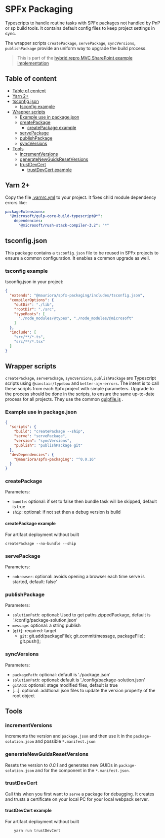 # SPFx Packaging

Typescripts to handle routine tasks with SPFx packages not handled by PnP or sp build tools.
It contains default config files to keep project settings in sync.

The wrapper scripts `createPackage`, `servePackage`, `syncVersions`, `publishPackage` provide an uniform way to upgrade the build process.

> This is part of the [hybrid repro MVC SharePoint example implementation](https://github.com/mauriora/reusable-hybrid-repo-mvc-spfx-examples)

## Table of content

- [Table of content](#table-of-content)
- [Yarn 2+](#yarn-2)
- [tsconfig.json](#tsconfigjson)
  - [tsconfig example](#tsconfig-example)
- [Wrapper scripts](#wrapper-scripts)
  - [Example use in package.json](#example-use-in-packagejson)
  - [createPackage](#createpackage)
    - [createPackage example](#createpackage-example)
  - [servePackage](#servepackage)
  - [publishPackage](#publishpackage)
  - [syncVersions](#syncversions)
- [Tools](#tools)
  - [incrementVersions](#incrementversions)
  - [generateNewGuidsResetVersions](#generatenewguidsresetversions)
  - [trustDevCert](#trustdevcert)
    - [trustDevCert example](#trustdevcert-example)

## Yarn 2+

Copy the file [.yarnrc.yml](./.yarnrc.yml) to your project. It fixes child module dependency errors  like:

```yaml
packageExtensions:
  "@microsoft/gulp-core-build-typescript@*":
    dependencies:
      "@microsoft/rush-stack-compiler-3.2": "*"
```

## tsconfig.json

This package contains a `tsconfig.json` file to be reused in SPFx projects to ensure a common configuration. It enables a common upgrade as well.

### tsconfig example

tsconfig.json in your project:

```json
{
  "extends": "@mauriora/spfx-packaging/includes/tsconfig.json",
  "compilerOptions": {
    "outDir": "./lib",
    "rootDir": "./src",
    "typeRoots": [
      "./node_modules/@types", "./node_modules/@microsoft"      
    ]
  },
  "include": [
    "src/**/*.ts",
    "src/**/*.tsx"
  ]
}
```

## Wrapper scripts

`createPackage`, `servePackage`, `syncVersions`, `publishPackage` are Typescript scripts using `@sinclair/typebox` and `better-ajv-errors`.
The intent is to call these scripts from each Spfx project with simple parameters. Upgrade to the process should be done in the scripts, to ensure the same up-to-date process for all projects. They use the common [gulpfile.js](./src/shared/gulpfile.js) .

### Example use in package.json

```json
{
  "scripts": {
    "build": "createPackage --ship",
    "serve": "servePackage",
    "version": "syncVersions",
    "publish": "publishPackage git"
  },
  "devDependencies": {
    "@mauriora/spfx-packaging": "^0.0.16"
  }
}
```

### createPackage

Parameters:

- `bundle`: optional: if set to false then bundle task will be skipped, default is true
- `ship`: optional: if not set then a debug version is build

#### createPackage example

For artifact deployment without built

```shell
createPackage --no-bundle --ship
```

### servePackage

Parameters:

- `nobrowser`: optional: avoids opening a browser each time serve is started, default: false'

### publishPackage

Parameters:

- `solutionPath`: optional: Used to get paths.zippedPackage, default is './config/package-solution.json'
- `message`: optional: a string publish
- [`git`]: required: target
  - `git`: git.add(packageFile); git.commit(message, packageFile); git.push();

### syncVersions

Parameters:

- `packagePath`: optional: default is './package.json'
- `solutionPath`: optional: default is './config/package-solution.json'
- `gitAdd`: optional: stage modified files, default is true
- [...]: optional: addtional json files to update the version property of the root object

## Tools

### incrementVersions

increments the version and `package.json` and then use it in the `package-solution.json` and possible `*.manifest.json`

### generateNewGuidsResetVersions

Resets the version to *0.0.1* and generates new GUIDs in `package-solution.json` and for the component in the `*.manifest.json`.

### trustDevCert

Call this when you first want to `serve` a package for debugging. It creates and trusts a certificate on your local PC for your local webpack server.

#### trustDevCert example

For artifact deployment without built

```shell
    yarn run trustDevCert
```
